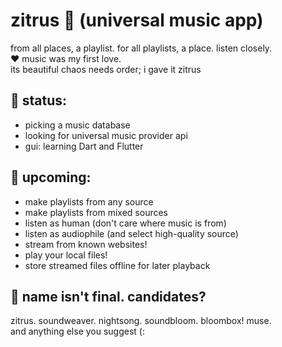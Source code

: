 # zitrus 🍋 (universal music app)
from all places, a playlist. for all playlists, a place. listen closely.  
❤️ music was my first love.  
its beautiful chaos needs order; i gave it zitrus

## 🌱 status:
- picking a music database
- looking for universal music provider api
- gui: learning Dart and Flutter

## 🔮 upcoming:
- make playlists from any source
- make playlists from mixed sources
- listen as human (don't care where music is from)
- listen as audiophile (and select high-quality source)
- stream from known websites!
- play your local files!
- store streamed files offline for later playback

## 👥 name isn't final. candidates?
zitrus. soundweaver. nightsong. soundbloom. bloombox! muse.  
and anything else you suggest (:
